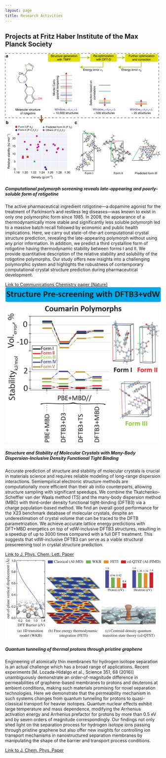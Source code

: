 ```yaml
---
layout: page
title: Research Activities
---
```



## Projects at Fritz Haber Institute of the Max Planck Society

<div class="card-deck">
    <div class="card text-white bg-dark mb-3" style="max-width: 35rem;">
        <img class="card-img-top" src="/images/rotigotine.webp" alt="Card image
            cap">
        <div class="card-body">
            <h5 class="card-title">Computational polymorph screening reveals
                late-appearing and poorly-soluble form of rotigotine</h5>
            <p class="card-text">The active pharmaceutical ingredient rotigotine—a dopamine agonist for the treatment of Parkinson’s and restless leg diseases—was known to exist in only one polymorphic form since 1985. In 2008, the appearance of a thermodynamically more stable and significantly less soluble polymorph led to a massive batch recall followed by economic and public health implications. Here, we carry out state-of-the-art computational crystal structure prediction, revealing the late-appearing polymorph without using any prior information. In addition, we predict a third crystalline form of rotigotine having thermodynamic stability between forms I and II. We provide quantitative description of the relative stability and solubility of the rotigotine polymorphs. Our study offers new insights into a challenging polymorphic system and highlights the robustness of contemporary computational crystal structure prediction during pharmaceutical development.</p>
            <a href="https://www.nature.com/articles/s42004-019-0171-y"
                class="btn btn-primary">Link to Communications Chemistry paper (Nature)</a>
        </div>
    </div>
    <div class="card text-white bg-dark mb-3" style="max-width: 35rem;">
        <img class="card-img-top" src="/images/structural_stability.jpg"
            alt="Card image cap">
        <div class="card-body">
            <h5 class="card-title">Structure and Stability of Molecular Crystals
                with Many-Body Dispersion-Inclusive Density Functional Tight
                Binding</h5>
            <p class="card-text">Accurate prediction of structure and stability of molecular crystals is crucial in materials science and requires reliable modeling of long-range dispersion interactions. Semiempirical electronic structure methods are computationally more efficient than their ab initio counterparts, allowing structure sampling with significant speedups. We combine the Tkatchenko–Scheffler van der Waals method (TS) and the many-body dispersion method (MBD) with third-order density functional tight-binding (DFTB3) via a charge population-based method. We find an overall good performance for the X23 benchmark database of molecular crystals, despite an underestimation of crystal volume that can be traced to the DFTB parametrization. We achieve accurate lattice energy predictions with DFT+MBD energetics on top of vdW-inclusive DFTB3 structures, resulting in a speedup of up to 3000 times compared with a full DFT treatment. This suggests that vdW-inclusive DFTB3 can serve as a viable structural prescreening tool in crystal structure prediction.</p>
            <a href="https://pubs.acs.org/doi/abs/10.1021/acs.jpclett.7b03234"
                class="btn btn-primary">Link to J. Phys. Chem. Lett. Paper</a>
        </div>
    </div>
    <div class="card text-white bg-dark mb-3" style="max-width: 35rem;">
        <img class="card-img-top" src="/images/proton.jpg" alt="Card image cap">
        <div class="card-body">
            <h5 class="card-title">Quantum tunneling of thermal protons through pristine graphene</h5>
            <p class="card-text">
            Engineering of atomically thin membranes for hydrogen isotope separation is an actual challenge which has a broad range of applications. Recent experiments [M. Lozada-Hidalgo et al., Science 351, 68 (2016)] unambiguously demonstrate an order-of-magnitude difference in permeabilities of graphene-based membranes to protons and deuterons at ambient conditions, making such materials promising for novel separation technologies. Here we demonstrate that the permeability mechanism in such systems changes from quantum tunneling for protons to quasi-classical transport for heavier isotopes. Quantum nuclear effects exhibit large temperature and mass dependence, modifying the Arrhenius activation energy and Arrhenius prefactor for protons by more than 0.5 eV and by seven orders of magnitude correspondingly. Our findings not only shed light on the separation process for hydrogen isotope ions passing through pristine graphene but also offer new insights for controlling ion transport mechanisms in nanostructured separation membranes by manipulating the shape of the barrier and transport process conditions. </p>
            <a
                href="https://aip.scitation.org/doi/abs/10.1063/1.5024317"
                class="btn btn-primary">Link to J. Chem. Phys. Paper</a>
        </div>
    </div>
</div>

